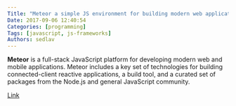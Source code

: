 ```yaml
---
Title: "Meteor a simple JS environment for building modern web applications."
Date: 2017-09-06 12:40:54
Categories: [programming]
Tags: [javascript, js-frameworks]
Authors: sedlav
---
```


**Meteor** is a full-stack JavaScript platform for developing modern web and mobile applications. Meteor includes a key set of technologies for building connected-client reactive applications, a build tool, and a curated set of packages from the Node.js and general JavaScript community.

[Link](http://docs.meteor.com/index.html)
